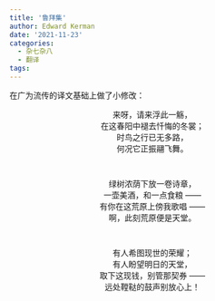 ```yaml
---
title: '鲁拜集'
author: Edward Kerman
date: '2021-11-23'
categories:
  - 杂七杂八
  - 翻译
tags:
---
```


在广为流传的译文基础上做了小修改：

<p style="text-indent:0em;text-align:center;margin-bottom:3em;">
来呀，请来浮此一觞，<br>
在这春阳中褪去忏悔的冬裳；<br>
时鸟之行已无多路，<br>
何况它正振翮飞舞。
</p>

<p style="text-indent:0em;text-align:center;margin-bottom:3em;">
绿树浓荫下放一卷诗章，<br>
一壶美酒，和一点食粮 ——<br>
有你在这荒原上傍我歌唱 ——<br>
啊，此刻荒原便是天堂。
</p>

<p style="text-indent:0em;text-align:center;margin-bottom:3em;">
有人希图现世的荣耀；<br>
有人盼望明日的天堂，<br>
取下这现钱，别管那契券 ——<br>
远处鞺鞑的鼓声别放心上！
</p>